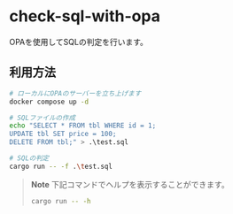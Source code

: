 # check-sql-with-opa

OPAを使用してSQLの判定を行います。

## 利用方法

```sh
# ローカルにOPAのサーバーを立ち上げます
docker compose up -d

# SQLファイルの作成
echo "SELECT * FROM tbl WHERE id = 1;
UPDATE tbl SET price = 100;
DELETE FROM tbl;" > .\test.sql 

# SQLの判定
cargo run -- -f .\test.sql
```

>**Note**
>下記コマンドでヘルプを表示することができます。
>
>```sh
>cargo run -- -h
>```
